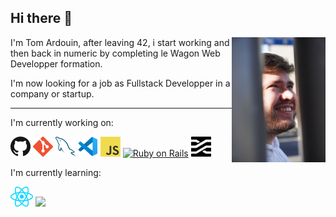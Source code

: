 ## Hi there 👋

<img src="images/me.JPEG" width="150" height="200" align="right" />

I'm Tom Ardouin, after leaving 42, i start working and then back in numeric by completing le Wagon Web Developper formation.

I'm now looking for a job as Fullstack Developper in a company or startup.

------------------------------------------------------------

I'm currently working on:

<a href="https://github.com/" title="GitHub"><img src="icons/github.png" /></a>
<a href="https://git-scm.com/" title="Git"><img src="icons/git.png" /></a>
<a href="https://www.mysql.com/" title="MySQL"><img src="icons/mysql.png" /></a>
<a href="https://code.visualstudio.com/" title="Visual Studio Code"><img src="icons/vscode.png" /></a>
<a href="https://en.wikipedia.org/wiki/JavaScript" title="JavaScript"><img src="icons/javascript.png" /></a>
<a href="https://rubyonrails.org/" title="RubyOnRails"><img src="https://upload.wikimedia.org/wikipedia/commons/6/62/Ruby_On_Rails_Logo.svg" alt="Ruby on Rails" width="64" height="32" /></a>
<a href="https://stimulus.hotwired.dev/" title="Stimulus"><img src="icons/stimulus.png" width="32" height="32" /></a>


I'm currently learning:

<a href="https://reactjs.org/" title="React"><img src="icons/react.png" /></a>
<a href="https://www.djangoproject.com/" title="Django"><img src="https://static.djangoproject.com/img/logos/django-logo-positive.png" /></a>

